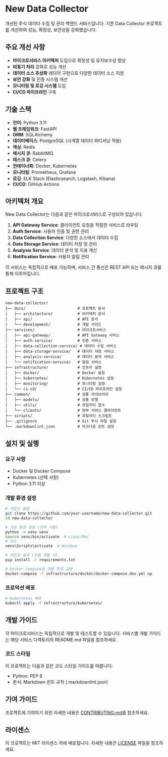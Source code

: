 # New Data Collector

개선된 주식 데이터 수집 및 관리 백엔드 서비스입니다. 기존 Data Collector 프로젝트를 개선하여 성능, 확장성, 보안성을 강화했습니다.

## 주요 개선 사항

- **마이크로서비스 아키텍처** 도입으로 확장성 및 유지보수성 향상
- **비동기 처리** 강화로 성능 개선
- **데이터 소스 추상화** 레이어 구현으로 다양한 데이터 소스 지원
- **보안 강화** 및 인증 시스템 개선
- **모니터링 및 로깅 시스템** 도입
- **CI/CD 파이프라인** 구축

## 기술 스택

- **언어**: Python 3.11
- **웹 프레임워크**: FastAPI
- **ORM**: SQLAlchemy
- **데이터베이스**: PostgreSQL (시계열 데이터 파티셔닝 적용)
- **캐싱**: Redis
- **메시지 큐**: RabbitMQ
- **태스크 큐**: Celery
- **컨테이너화**: Docker, Kubernetes
- **모니터링**: Prometheus, Grafana
- **로깅**: ELK Stack (Elasticsearch, Logstash, Kibana)
- **CI/CD**: GitHub Actions

## 아키텍처 개요

New Data Collector는 다음과 같은 마이크로서비스로 구성되어 있습니다:

1. **API Gateway Service**: 클라이언트 요청을 적절한 서비스로 라우팅
2. **Auth Service**: 사용자 인증 및 권한 관리
3. **Data Collection Service**: 다양한 소스에서 데이터 수집
4. **Data Storage Service**: 데이터 저장 및 관리
5. **Analysis Service**: 데이터 분석 및 지표 계산
6. **Notification Service**: 사용자 알림 관리

각 서비스는 독립적으로 배포 가능하며, 서비스 간 통신은 REST API 또는 메시지 큐를 통해 이루어집니다.

## 프로젝트 구조

```
new-data-collector/
├── docs/                       # 프로젝트 문서
│   ├── architecture/           # 아키텍처 문서
│   ├── api/                    # API 문서
│   └── development/            # 개발 가이드
├── services/                   # 마이크로서비스
│   ├── api-gateway/            # API Gateway 서비스
│   ├── auth-service/           # 인증 서비스
│   ├── data-collection-service/ # 데이터 수집 서비스
│   ├── data-storage-service/   # 데이터 저장 서비스
│   ├── analysis-service/       # 데이터 분석 서비스
│   └── notification-service/   # 알림 서비스
├── infrastructure/             # 인프라 설정
│   ├── docker/                 # Docker 설정
│   ├── kubernetes/             # Kubernetes 설정
│   ├── monitoring/             # 모니터링 설정
│   └── ci-cd/                  # CI/CD 파이프라인 설정
├── common/                     # 공통 라이브러리
│   ├── models/                 # 공통 모델
│   ├── utils/                  # 유틸리티 함수
│   └── clients/                # 외부 서비스 클라이언트
├── scripts/                    # 유틸리티 스크립트
├── .gitignore                  # Git 무시 파일 설정
└── .markdownlint.json          # 마크다운 린트 설정
```

## 설치 및 실행

### 요구 사항

- Docker 및 Docker Compose
- Kubernetes (선택 사항)
- Python 3.11 이상

### 개발 환경 설정

```bash
# 저장소 클론
git clone https://github.com/your-username/new-data-collector.git
cd new-data-collector

# 가상 환경 설정 (선택 사항)
python -m venv venv
source venv/bin/activate  # Linux/Mac
# 또는
venv\Scripts\activate  # Windows

# 의존성 설치 (로컬 개발 시)
pip install -r requirements.txt

# Docker Compose로 개발 환경 실행
docker-compose -f infrastructure/docker/docker-compose.dev.yml up
```

### 프로덕션 배포

```bash
# Kubernetes 배포
kubectl apply -f infrastructure/kubernetes/
```

## 개발 가이드

각 마이크로서비스는 독립적으로 개발 및 테스트할 수 있습니다. 서비스별 개발 가이드는 해당 서비스 디렉토리의 README.md 파일을 참조하세요.

### 코드 스타일

이 프로젝트는 다음과 같은 코드 스타일 가이드를 따릅니다:
- Python: PEP 8
- 문서: Markdown 린트 규칙 (.markdownlint.json)

## 기여 가이드

프로젝트에 기여하기 위한 자세한 내용은 [CONTRIBUTING.md](docs/development/CONTRIBUTING.md)를 참조하세요.

## 라이센스

이 프로젝트는 MIT 라이센스 하에 배포됩니다. 자세한 내용은 [LICENSE](LICENSE) 파일을 참조하세요. 